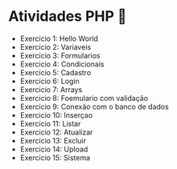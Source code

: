 # Atividades PHP 🤯
* Exercicio 1: Hello World
* Exercicio 2: Variaveis
* Exercicio 3: Formularios
* Exercicio 4: Condicionais
* Exercicio 5: Cadastro
* Exercicio 6: Login
* Exercicio 7: Arrays
* Exercicio 8: Foemulario com validação
* Exercicio 9: Conexão com o banco de dados 
* Exercicio 10: Inserçao
* Exercicio 11: Listar
* Exercicio 12: Atualizar
* Exercicio 13: Excluir 
* Exercicio 14: Upload
* Exercicio 15: Sistema


